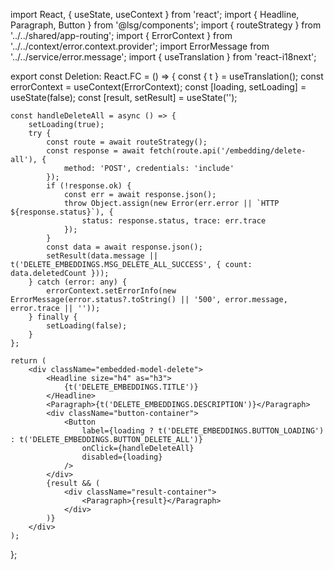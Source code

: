 import React, { useState, useContext } from 'react';
import { Headline, Paragraph, Button } from '@lsg/components';
import { routeStrategy } from '../../shared/app-routing';
import { ErrorContext } from '../../context/error.context.provider';
import ErrorMessage from '../../service/error.message';
import { useTranslation } from 'react-i18next';

export const Deletion: React.FC = () => {
    const { t } = useTranslation();
    const errorContext = useContext(ErrorContext);
    const [loading, setLoading] = useState<boolean>(false);
    const [result, setResult] = useState<string>('');

    const handleDeleteAll = async () => {
        setLoading(true);
        try {
            const route = await routeStrategy();
            const response = await fetch(route.api('/embedding/delete-all'), {
                method: 'POST', credentials: 'include'
            });
            if (!response.ok) {
                const err = await response.json();
                throw Object.assign(new Error(err.error || `HTTP ${response.status}`), {
                    status: response.status, trace: err.trace
                });
            }
            const data = await response.json();
            setResult(data.message || t('DELETE_EMBEDDINGS.MSG_DELETE_ALL_SUCCESS', { count: data.deletedCount }));
        } catch (error: any) {
            errorContext.setErrorInfo(new ErrorMessage(error.status?.toString() || '500', error.message, error.trace || ''));
        } finally {
            setLoading(false);
        }
    };

    return (
        <div className="embedded-model-delete">
            <Headline size="h4" as="h3">
                {t('DELETE_EMBEDDINGS.TITLE')}
            </Headline>
            <Paragraph>{t('DELETE_EMBEDDINGS.DESCRIPTION')}</Paragraph>
            <div className="button-container">
                <Button
                    label={loading ? t('DELETE_EMBEDDINGS.BUTTON_LOADING') : t('DELETE_EMBEDDINGS.BUTTON_DELETE_ALL')}
                    onClick={handleDeleteAll}
                    disabled={loading}
                />
            </div>
            {result && (
                <div className="result-container">
                    <Paragraph>{result}</Paragraph>
                </div>
            )}
        </div>
    );
};
